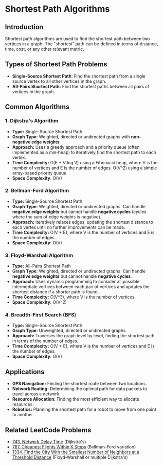 # Shortest Path Algorithms

## Introduction

Shortest path algorithms are used to find the shortest path between two vertices in a graph. The "shortest" path can be defined in terms of distance, time, cost, or any other relevant metric.

## Types of Shortest Path Problems

* **Single-Source Shortest Path:** Find the shortest path from a single source vertex to all other vertices in the graph.
* **All-Pairs Shortest Path:** Find the shortest paths between all pairs of vertices in the graph.

## Common Algorithms

### 1. Dijkstra's Algorithm

* **Type:** Single-Source Shortest Path
* **Graph Type:** Weighted, directed or undirected graphs with **non-negative edge weights**.
* **Approach:** Uses a greedy approach and a priority queue (often implemented as a min-heap) to iteratively find the shortest path to each vertex.
* **Time Complexity:** O(E + V log V) using a Fibonacci heap, where V is the number of vertices and E is the number of edges. O(V^2) using a simple array-based priority queue.
* **Space Complexity:** O(V)

### 2. Bellman-Ford Algorithm

* **Type:** Single-Source Shortest Path
* **Graph Type:** Weighted, directed or undirected graphs. Can handle **negative edge weights** but cannot handle **negative cycles** (cycles where the sum of edge weights is negative).
* **Approach:** Iteratively relaxes edges, updating the shortest distance to each vertex until no further improvements can be made.
* **Time Complexity:** O(V \* E), where V is the number of vertices and E is the number of edges.
* **Space Complexity:** O(V)

### 3. Floyd-Warshall Algorithm

* **Type:** All-Pairs Shortest Path
* **Graph Type:** Weighted, directed or undirected graphs. Can handle **negative edge weights** but cannot handle **negative cycles**.
* **Approach:** Uses dynamic programming to consider all possible intermediate vertices between each pair of vertices and updates the shortest distance if a shorter path is found.
* **Time Complexity:** O(V^3), where V is the number of vertices.
* **Space Complexity:** O(V^2)

### 4. Breadth-First Search (BFS)

* **Type:** Single-Source Shortest Path
* **Graph Type:** Unweighted, directed or undirected graphs.
* **Approach:** Traverses the graph level by level, finding the shortest path in terms of the number of edges.
* **Time Complexity:** O(V + E), where V is the number of vertices and E is the number of edges.
* **Space Complexity:** O(V)

## Applications

* **GPS Navigation:** Finding the shortest route between two locations.
* **Network Routing:** Determining the optimal path for data packets to travel across a network.
* **Resource Allocation:** Finding the most efficient way to allocate resources.
* **Robotics:** Planning the shortest path for a robot to move from one point to another.

## Related LeetCode Problems

* [743. Network Delay Time](https://leetcode.com/problems/network-delay-time/) (Dijkstra's)
* [787. Cheapest Flights Within K Stops](https://leetcode.com/problems/cheapest-flights-within-k-stops/) (Bellman-Ford variation)
* [1334. Find the City With the Smallest Number of Neighbors at a Threshold Distance](https://leetcode.com/problems/find-the-city-with-the-smallest-number-of-neighbors-at-a-threshold-distance/) (Floyd-Warshall or multiple Dijkstra's)
